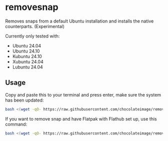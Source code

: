 # removesnap
Removes snaps from a default Ubuntu installation and installs the native counterparts. (Experimental)

Currently only tested with:
- Ubuntu 24.04
- Ubuntu 24.10
- Kubuntu 24.10
- Xubuntu 24.04
- Lubuntu 24.04

## Usage

Copy and paste this to your terminal and press enter, make sure the system has been updated:
```bash
bash <(wget -qO- https://raw.githubusercontent.com/chocolateimage/removesnap/refs/heads/main/removesnap.sh)
```

If you want to remove snap and have Flatpak with Flathub set up, use this command:
```bash
bash <(wget -qO- https://raw.githubusercontent.com/chocolateimage/removesnap/refs/heads/main/installflatpak.sh)
```